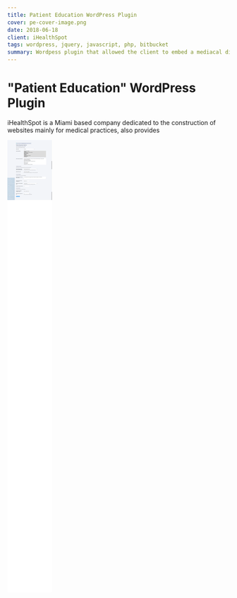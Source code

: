 ```yaml
---
title: Patient Education WordPress Plugin
cover: pe-cover-image.png
date: 2018-06-18
client: iHealthSpot
tags: wordpress, jquery, javascript, php, bitbucket
summary: Wordpess plugin that allowed the client to embed a mediacal diagnostics database inside any site page
---
```


# "Patient Education" WordPress Plugin

iHealthSpot is a Miami based company dedicated to the construction of websites mainly for medical practices, also provides

![Patient Education Dashboard](pe-dashboard.png)
